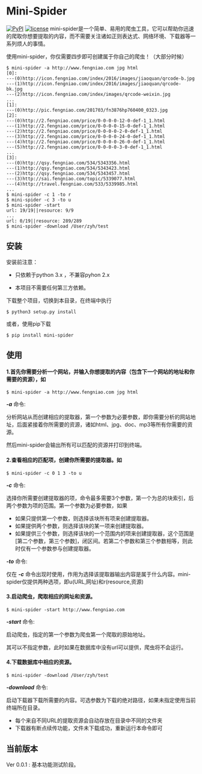 # Mini-Spider
[![PyPI](https://img.shields.io/pypi/v/yagmail.svg?style=flat-square)](https://pypi.python.org/pypi/mini-spider/)
[![license](https://img.shields.io/github/license/mashape/apistatus.svg?style=flat-square)](https://pypi.python.org/pypi/mini-spider/)
mini-spider是一个简单、易用的爬虫工具，它可以帮助你迅速的爬取你想要提取的内容，而不需要关注诸如正则表达式、网络环境、下载器等一系列烦人的事情。

使用mini-spider，你仅需要四步即可创建属于你自己的爬虫！（大部分时候）

```console
$ mini-spider -a http://www.fengniao.com jpg html
[0]:
---(0)http://icon.fengniao.com/index/2016/images/jiaoquan/qrcode-b.jpg
---(1)http://icon.fengniao.com/index/2016/images/jiaoquan/qrcode-bk.jpg
---(2)http://icon.fengniao.com/index/images/qrcode-weixin.jpg
...
[1]:
---(0)http://pic.fengniao.com/201703/fn3876hp760400_0323.jpg
[2]:
---(0)http://2.fengniao.com/price/0-0-0-0-12-0-def-1_1.html
---(1)http://2.fengniao.com/price/0-0-0-0-15-0-def-1_1.html
---(2)http://2.fengniao.com/price/0-0-0-0-2-0-def-1_1.html
---(3)http://2.fengniao.com/price/0-0-0-0-24-0-def-1_1.html
---(4)http://2.fengniao.com/price/0-0-0-0-26-0-def-1_1.html
---(5)http://2.fengniao.com/price/0-0-0-0-3-0-def-1_1.html
...
[3]:
---(0)http://qsy.fengniao.com/534/5343356.html
---(1)http://qsy.fengniao.com/534/5343423.html
---(2)http://qsy.fengniao.com/534/5343457.html
---(3)http://sai.fengniao.com/topic/5339077.html
---(4)http://travel.fengniao.com/533/5339985.html
...
$ mini-spider -c 1 -to r
$ mini-spider -c 3 -to u
$ mini-spider -start
url: 19/19||resource: 9/9
...
url: 0/19||resource: 289/289
$ mini-spider -download /User/zyh/test
```

## 安装

安装前注意：

- 只依赖于python 3.x ，不兼容pyhon 2.x


- 本项目不需要任何第三方依赖。

 下载整个项目，切换到本目录，在终端中执行

```console
$ python3 setup.py install
```

或者，使用pip下载

```console
$ pip install mini-spider
```

## 使用

#### **1.首先你需要分析一个网站，并输入你想提取的内容（包含下一个网站的地址和你需要的资源），如**

```
$ mini-spider -a http://www.fengniao.com jpg html
```

***-a*** 命令:

分析网站从而创建相应的提取器，第一个参数为必要参数，即你需要分析的网站地址，后面紧接着你所需要的资源，诸如html、jpg、doc、mp3等所有你需要的资源。

然后mini-spider会输出所有可以匹配的资源并打印到终端。

#### **2.查看相应的匹配项，创建你所需要的提取器。如**

```console
$ mini-spider -c 0 1 3 -to u
```

 ***-c*** 命令:

选择你所需要创建提取器的项，命令最多需要3个参数，第一个为总的块索引，后两个参数为项的范围。第一个参数为必要参数，如果

- 如果只提供第一个参数，则选择该块所有项来创建提取器。
- 如果提供两个参数，则选择该块的某一项来创建提取器。
- 如果提供三个参数，则选择该块的一个范围内的项来创建提取器，这个范围是[第二个参数，第三个参数]，闭区间。若第二个参数和第三个参数相等，则此时仅有一个参数参与创建提取器。

***-to*** 命令:

仅在 ***-c*** 命令出现时使用，作用为选择该提取器输出内容是属于什么内容。mini-spider仅提供两种选项，即u(URL,网址)和r(resource,资源)

#### **3.启动爬虫，爬取相应的网址和资源。**

```console
$ mini-spider -start http://www.fengniao.com
```

***-start*** 命令:

启动爬虫，指定的第一个参数为爬虫第一个爬取的原始地址。

其可以不指定参数，此时如果在数据库中没有url可以提供，爬虫将不会运行。

#### **4.下载数据库中相应的资源。**

```console
$ mini-spider -download /User/zyh/test
```

***-download*** 命令:

启动下载器下载所需要的内容。可选参数为下载的绝对路径，如果未指定使用当前终端所在目录。

- 每个来自不同URL的提取资源会自动存放在目录中不同的文件夹
- 下载器有断点续传功能，文件未下载成功，重新运行本命令即可

## 当前版本

Ver 0.0.1 : 基本功能测试阶段。
